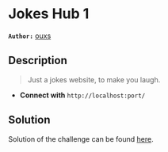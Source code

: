 # Jokes Hub 1

**`Author:`** [ouxs](https://github.com/ouxs-19)

## Description

> Just a jokes website, to make you laugh.



- **Connect with** `http://localhost:port/`

  





## Solution
Solution of the challenge can be found [here](solution/).
